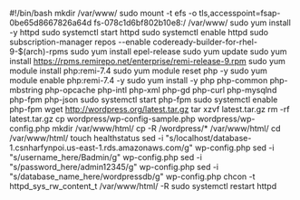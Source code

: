 #!/bin/bash
mkdir /var/www/
sudo mount -t efs -o tls,accesspoint=fsap-0be65d8667826a64d fs-078c1d6bf802b10e8:/ /var/www/
sudo yum install -y httpd 
sudo systemctl start httpd
sudo systemctl enable httpd
sudo subscription-manager repos --enable codeready-builder-for-rhel-9-$(arch)-rpms
sudo yum install epel-release
sudo yum update
sudo yum install https://rpms.remirepo.net/enterprise/remi-release-9.rpm
sudo yum module install php:remi-7.4
sudo yum module reset php -y
sudo yum module enable php:remi-7.4 -y
sudo yum install -y php php-common php-mbstring php-opcache php-intl php-xml php-gd php-curl php-mysqlnd php-fpm php-json
sudo systemctl start php-fpm
sudo systemctl enable php-fpm
wget http://wordpress.org/latest.tar.gz
tar xzvf latest.tar.gz
rm -rf latest.tar.gz
cp wordpress/wp-config-sample.php wordpress/wp-config.php
mkdir /var/www/html/
cp -R /wordpress/* /var/www/html/
cd /var/www/html/
touch healthstatus
sed -i "s/localhost/database-1.csnharfynpoi.us-east-1.rds.amazonaws.com/g" wp-config.php 
sed -i "s/username_here/Badmin/g" wp-config.php 
sed -i "s/password_here/admin12345/g" wp-config.php 
sed -i "s/database_name_here/wordpressdb/g" wp-config.php 
chcon -t httpd_sys_rw_content_t /var/www/html/ -R
sudo systemctl restart httpd









